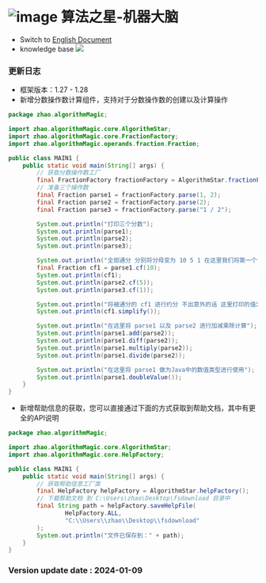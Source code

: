 # ![image](https://user-images.githubusercontent.com/113756063/194830221-abe24fcc-484b-4769-b3b7-ec6d8138f436.png) 算法之星-机器大脑

- Switch to [English Document](https://github.com/BeardedManZhao/algorithmStar/blob/Zhao-develop/src_code/README.md)
- knowledge base
  <a href="https://github.com/BeardedManZhao/algorithmStar/blob/main/KnowledgeDocument/knowledge%20base-Chinese.md">
  <img src = "https://user-images.githubusercontent.com/113756063/194838003-7ad14dac-b38c-4b57-a942-ba58f00baaf7.png"/>
  </a>

### 更新日志

* 框架版本：1.27 - 1.28
* 新增分数操作数计算组件，支持对于分数操作数的创建以及计算操作

```java
package zhao.algorithmMagic;

import zhao.algorithmMagic.core.AlgorithmStar;
import zhao.algorithmMagic.core.FractionFactory;
import zhao.algorithmMagic.operands.fraction.Fraction;

public class MAIN1 {
    public static void main(String[] args) {
        // 获取分数操作数工厂
        final FractionFactory fractionFactory = AlgorithmStar.fractionFactory();
        // 准备三个操作数
        final Fraction parse1 = fractionFactory.parse(1, 2);
        final Fraction parse2 = fractionFactory.parse(2);
        final Fraction parse3 = fractionFactory.parse("1 / 2");

        System.out.println("打印三个分数");
        System.out.println(parse1);
        System.out.println(parse2);
        System.out.println(parse3);

        System.out.println("全部通分 分别将分母变为 10 5 1 在这里我们将第一个分数保存一下 稍后用于约分");
        final Fraction cf1 = parse1.cf(10);
        System.out.println(cf1);
        System.out.println(parse2.cf(5));
        System.out.println(parse3.cf(1));

        System.out.println("将被通分的 cf1 进行约分 不出意外的话 这里打印的值为 1 / 2");
        System.out.println(cf1.simplify());

        System.out.println("在这里将 parse1 以及 parse2 进行加减乘除计算");
        System.out.println(parse1.add(parse2));
        System.out.println(parse1.diff(parse2));
        System.out.println(parse1.multiply(parse2));
        System.out.println(parse1.divide(parse2));

        System.out.println("在这里将 parse1 做为Java中的数值类型进行使用");
        System.out.println(parse1.doubleValue());
    }
}
```

* 新增帮助信息的获取，您可以直接通过下面的方式获取到帮助文档，其中有更全的API说明

```java
package zhao.algorithmMagic;

import zhao.algorithmMagic.core.AlgorithmStar;
import zhao.algorithmMagic.core.HelpFactory;

public class MAIN1 {
    public static void main(String[] args) {
        // 获取帮助信息工厂类
        final HelpFactory helpFactory = AlgorithmStar.helpFactory();
        // 下载帮助文档 到 C:\Users\zhao\Desktop\fsdownload 目录中
        final String path = helpFactory.saveHelpFile(
                HelpFactory.ALL,
                "C:\\Users\\zhao\\Desktop\\fsdownload"
        );
        System.out.println("文件已保存到：" + path);
    }
}
```

### Version update date : 2024-01-09
